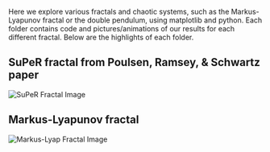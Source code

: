 Here we explore various fractals and chaotic systems, such as the Markus-Lyapunov fractal or the double pendulum, using matplotlib and python. Each folder contains code and pictures/animations of our results for each different fractal. Below are the highlights of each folder.

## SuPeR fractal from Poulsen, Ramsey, & Schwartz paper
![SuPeR Fractal Image](https://github.com/r-chambers/FractalExploration/blob/master/Fractals/SuPeR%20Fractals/Lyapunov_Fractal_a_0.1.png)

## Markus-Lyapunov fractal 
![Markus-Lyap Fractal Image](https://github.com/r-chambers/FractalExploration/blob/master/Fractals/Markus-Lyapunov%20Fractals/lyapunov_fractal_ab.png)
